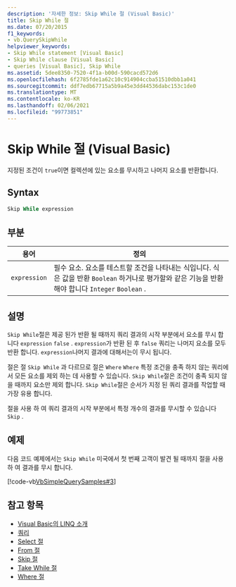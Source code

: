 ```yaml
---
description: '자세한 정보: Skip While 절 (Visual Basic)'
title: Skip While 절
ms.date: 07/20/2015
f1_keywords:
- vb.QuerySkipWhile
helpviewer_keywords:
- Skip While statement [Visual Basic]
- Skip While clause [Visual Basic]
- queries [Visual Basic], Skip While
ms.assetid: 5dee8350-7520-4f1a-b00d-590cacd572d6
ms.openlocfilehash: 6f2785fde1a62c10c914904ccba51510dbb1a041
ms.sourcegitcommit: ddf7edb67715a5b9a45e3dd44536dabc153c1de0
ms.translationtype: MT
ms.contentlocale: ko-KR
ms.lasthandoff: 02/06/2021
ms.locfileid: "99773851"
---
```

# <a name="skip-while-clause-visual-basic"></a>Skip While 절 (Visual Basic)

지정된 조건이 `true`이면 컬렉션에 있는 요소를 무시하고 나머지 요소를 반환합니다.  
  
## <a name="syntax"></a>Syntax  
  
```vb  
Skip While expression  
```  
  
## <a name="parts"></a>부분  
  
|용어|정의|  
|---|---|  
|`expression`|필수 요소. 요소를 테스트할 조건을 나타내는 식입니다. 식은 값을 반환 `Boolean` 하거나로 평가할와 같은 기능을 반환 해야 합니다 `Integer` `Boolean` .|  
  
## <a name="remarks"></a>설명  

 `Skip While`절은 제공 된가 반환 될 때까지 쿼리 결과의 시작 부분에서 요소를 무시 합니다 `expression` `false` . `expression`가 반환 된 후 `false` 쿼리는 나머지 요소를 모두 반환 합니다. `expression`나머지 결과에 대해서는이 무시 됩니다.  
  
 절은 절 `Skip While` 과 다르므로 절은 `Where` `Where` 특정 조건을 충족 하지 않는 쿼리에서 모든 요소를 제외 하는 데 사용할 수 있습니다. `Skip While`절은 조건이 충족 되지 않을 때까지 요소만 제외 합니다. `Skip While`절은 순서가 지정 된 쿼리 결과를 작업할 때 가장 유용 합니다.  
  
 절을 사용 하 여 쿼리 결과의 시작 부분에서 특정 개수의 결과를 무시할 수 있습니다 `Skip` .  
  
## <a name="example"></a>예제  

 다음 코드 예제에서는 `Skip While` 미국에서 첫 번째 고객이 발견 될 때까지 절을 사용 하 여 결과를 무시 합니다.  
  
 [!code-vb[VbSimpleQuerySamples#3](~/samples/snippets/visualbasic/VS_Snippets_VBCSharp/VbSimpleQuerySamples/VB/QuerySamples1.vb#3)]  
  
## <a name="see-also"></a>참고 항목

- [Visual Basic의 LINQ 소개](../../programming-guide/language-features/linq/introduction-to-linq.md)
- [쿼리](index.md)
- [Select 절](select-clause.md)
- [From 절](from-clause.md)
- [Skip 절](skip-clause.md)
- [Take While 절](take-while-clause.md)
- [Where 절](where-clause.md)
